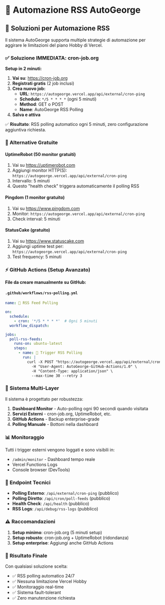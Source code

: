 # 🔄 Automazione RSS AutoGeorge

## 🚀 Soluzioni per Automazione RSS

Il sistema AutoGeorge supporta multiple strategie di automazione per aggirare le limitazioni del piano Hobby di Vercel.

### ✅ **Soluzione IMMEDIATA: cron-job.org**

**Setup in 2 minuti:**

1. **Vai su**: https://cron-job.org
2. **Registrati gratis** (2 job inclusi)
3. **Crea nuovo job:**
   - **URL**: `https://autogeorge.vercel.app/api/external/cron-ping`
   - **Schedule**: `*/5 * * * *` (ogni 5 minuti)
   - **Method**: GET o POST
   - **Name**: AutoGeorge RSS Polling
4. **Salva e attiva**

✅ **Risultato**: RSS polling automatico ogni 5 minuti, zero configurazione aggiuntiva richiesta.

### 🔀 **Alternative Gratuite**

#### **UptimeRobot** (50 monitor gratuiti)
1. Vai su https://uptimerobot.com
2. Aggiungi monitor HTTP(S): `https://autogeorge.vercel.app/api/external/cron-ping`
3. Intervallo: 5 minuti
4. Questo "health check" triggera automaticamente il polling RSS

#### **Pingdom** (1 monitor gratuito)
1. Vai su https://www.pingdom.com
2. Monitor: `https://autogeorge.vercel.app/api/external/cron-ping`
3. Check interval: 5 minuti

#### **StatusCake** (gratuito)
1. Vai su https://www.statuscake.com
2. Aggiungi uptime test per: `https://autogeorge.vercel.app/api/external/cron-ping`
3. Test frequency: 5 minuti

### ⚡ **GitHub Actions** (Setup Avanzato)

**File da creare manualmente su GitHub:**

#### `.github/workflows/rss-polling.yml`
```yaml
name: 🔄 RSS Feed Polling

on:
  schedule:
    - cron: '*/5 * * * *'  # Ogni 5 minuti
  workflow_dispatch:

jobs:
  poll-rss-feeds:
    runs-on: ubuntu-latest
    steps:
      - name: 📡 Trigger RSS Polling
        run: |
          curl -X POST "https://autogeorge.vercel.app/api/external/cron-ping" \
            -H "User-Agent: AutoGeorge-GitHub-Actions/1.0" \
            -H "Content-Type: application/json" \
            --max-time 30 --retry 3
```

### 🎯 **Sistema Multi-Layer**

Il sistema è progettato per robustezza:

1. **Dashboard Monitor** - Auto-polling ogni 90 secondi quando visitata
2. **Servizi Esterni** - cron-job.org, UptimeRobot, etc.
3. **GitHub Actions** - Backup enterprise-grade
4. **Polling Manuale** - Bottoni nella dashboard

### 📊 **Monitoraggio**

Tutti i trigger esterni vengono loggati e sono visibili in:
- `/admin/monitor` - Dashboard tempo reale
- Vercel Functions Logs
- Console browser (DevTools)

### 🔧 **Endpoint Tecnici**

- **Polling Esterno**: `/api/external/cron-ping` (pubblico)
- **Polling Diretto**: `/api/cron/poll-feeds` (pubblico)
- **Health Check**: `/api/health` (pubblico)
- **RSS Logs**: `/api/debug/rss-logs` (pubblico)

### ⚠️ **Raccomandazioni**

1. **Setup minimo**: cron-job.org (5 minuti setup)
2. **Setup robusto**: cron-job.org + UptimeRobot (ridondanza)
3. **Setup enterprise**: Aggiungi anche GitHub Actions

### 🎉 **Risultato Finale**

Con qualsiasi soluzione scelta:
- ✅ RSS polling automatico 24/7
- ✅ Nessuna limitazione Vercel Hobby
- ✅ Monitoraggio real-time
- ✅ Sistema fault-tolerant
- ✅ Zero manutenzione richiesta